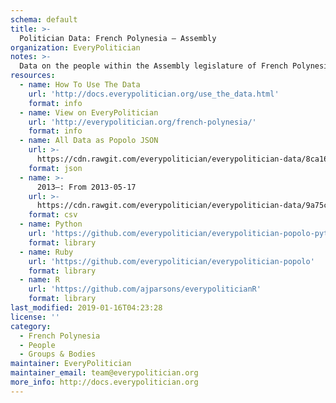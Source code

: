 ```yaml
---
schema: default
title: >-
  Politician Data: French Polynesia — Assembly
organization: EveryPolitician
notes: >-
  Data on the people within the Assembly legislature of French Polynesia.
resources:
  - name: How To Use The Data
    url: 'http://docs.everypolitician.org/use_the_data.html'
    format: info
  - name: View on EveryPolitician
    url: 'http://everypolitician.org/french-polynesia/'
    format: info
  - name: All Data as Popolo JSON
    url: >-
      https://cdn.rawgit.com/everypolitician/everypolitician-data/8ca1620bdf7dacfddd0c0a2483d5d2bc2d369098/data/French_Polynesia/Assembly/ep-popolo-v1.0.json
    format: json
  - name: >-
      2013–: From 2013-05-17
    url: >-
      https://cdn.rawgit.com/everypolitician/everypolitician-data/9a75c94fb3f01a45e5616242dec9743ba96f137f/data/French_Polynesia/Assembly/term-2013.csv
    format: csv
  - name: Python
    url: 'https://github.com/everypolitician/everypolitician-popolo-python'
    format: library
  - name: Ruby
    url: 'https://github.com/everypolitician/everypolitician-popolo'
    format: library
  - name: R
    url: 'https://github.com/ajparsons/everypoliticianR'
    format: library
last_modified: 2019-01-16T04:23:28
license: ''
category:
  - French Polynesia
  - People
  - Groups & Bodies
maintainer: EveryPolitician
maintainer_email: team@everypolitician.org
more_info: http://docs.everypolitician.org
---
```

